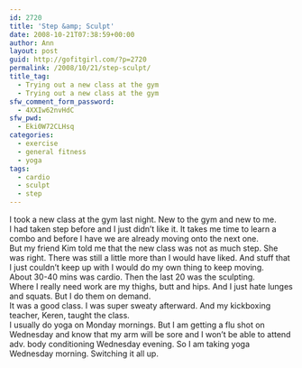 ```yaml
---
id: 2720
title: 'Step &amp; Sculpt'
date: 2008-10-21T07:38:59+00:00
author: Ann
layout: post
guid: http://gofitgirl.com/?p=2720
permalink: /2008/10/21/step-sculpt/
title_tag:
  - Trying out a new class at the gym
  - Trying out a new class at the gym
sfw_comment_form_password:
  - 4XXIw62nvHdC
sfw_pwd:
  - Eki0W72CLHsq
categories:
  - exercise
  - general fitness
  - yoga
tags:
  - cardio
  - sculpt
  - step
---
```

I took a new class at the gym last night. New to the gym and new to me.  
I had taken step before and I just didn&#8217;t like it. It takes me time to learn a combo and before I have we are already moving onto the next one.  
But my friend Kim told me that the new class was not as much step. She was right. There was still a little more than I would have liked. And stuff that I just couldn&#8217;t keep up with I would do my own thing to keep moving.  
About 30-40 mins was cardio. Then the last 20 was the sculpting.  
Where I really need work are my thighs, butt and hips. And I just hate lunges and squats. But I do them on demand.  
It was a good class. I was super sweaty afterward. And my kickboxing teacher, Keren, taught the class.  
I usually do yoga on Monday mornings. But I am getting a flu shot on Wednesday and know that my arm will be sore and I won&#8217;t be able to attend adv. body conditioning Wednesday evening. So I am taking yoga Wednesday morning. Switching it all up.
